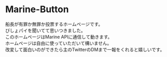 # Marine-Button
船長が有罪か無罪か投票するホームページです。
<br>
びしょパイを聞いてて思いつきました。
<br>
このホームページはMarine APIに通信して動きます。
<br>
ホームページは自由に使っていただいて構いません。
<br>
改変して面白いのができたら主のTwitterのDMまで一報をくれると嬉しいです。
<br>
